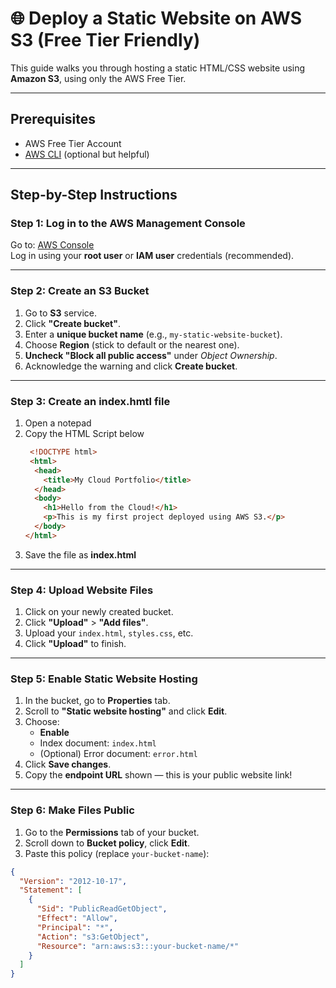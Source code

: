 # 🌐 Deploy a Static Website on AWS S3 (Free Tier Friendly)

This guide walks you through hosting a static HTML/CSS website using **Amazon S3**, using only the AWS Free Tier.

---

## Prerequisites

- AWS Free Tier Account  
- [AWS CLI](https://docs.aws.amazon.com/cli/latest/userguide/install-cliv2.html) (optional but helpful)  

---

## Step-by-Step Instructions

### Step 1: Log in to the AWS Management Console

Go to: [AWS Console](https://console.aws.amazon.com)  
Log in using your **root user** or **IAM user** credentials (recommended).

---

### Step 2: Create an S3 Bucket

1. Go to **S3** service.
2. Click **"Create bucket"**.
3. Enter a **unique bucket name** (e.g., `my-static-website-bucket`).
4. Choose **Region** (stick to default or the nearest one).
5. **Uncheck "Block all public access"** under *Object Ownership*.
6. Acknowledge the warning and click **Create bucket**.

---

### Step 3: Create an index.hmtl file

1. Open a notepad
2. Copy the HTML Script below
    ```html
     <!DOCTYPE html>
     <html>
      <head>
        <title>My Cloud Portfolio</title>
      </head>
      <body>
        <h1>Hello from the Cloud!</h1>
        <p>This is my first project deployed using AWS S3.</p>
      </body>
    </html>

3. Save the file as **index.html**

---

### Step 4: Upload Website Files

1. Click on your newly created bucket.
2. Click **"Upload"** > **"Add files"**.
3. Upload your `index.html`, `styles.css`, etc.
4. Click **"Upload"** to finish.

---

### Step 5: Enable Static Website Hosting

1. In the bucket, go to **Properties** tab.
2. Scroll to **"Static website hosting"** and click **Edit**.
3. Choose:  
   - **Enable**  
   - Index document: `index.html`  
   - (Optional) Error document: `error.html`
4. Click **Save changes**.
5. Copy the **endpoint URL** shown — this is your public website link!

---

### Step 6: Make Files Public

1. Go to the **Permissions** tab of your bucket.
2. Scroll down to **Bucket policy**, click **Edit**.
3. Paste this policy (replace `your-bucket-name`):

```json
{
  "Version": "2012-10-17",
  "Statement": [
    {
      "Sid": "PublicReadGetObject",
      "Effect": "Allow",
      "Principal": "*",
      "Action": "s3:GetObject",
      "Resource": "arn:aws:s3:::your-bucket-name/*"
    }
  ]
}
